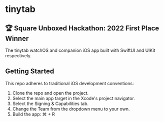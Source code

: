 # tinytab

🏆 Square Unboxed Hackathon: 2022 First Place Winner
---
The tinytab watchOS and companion iOS app built with SwiftUI and UIKit respectively.

## Getting Started

This repo adheres to traditional iOS development conventions:

1. Clone the repo and open the project.
2. Select the main app target in the Xcode's project navigator.
3. Select the Signing & Capabilities tab.
4. Change the Team from the dropdown menu to your own.
5. Build the app: ⌘ + R

